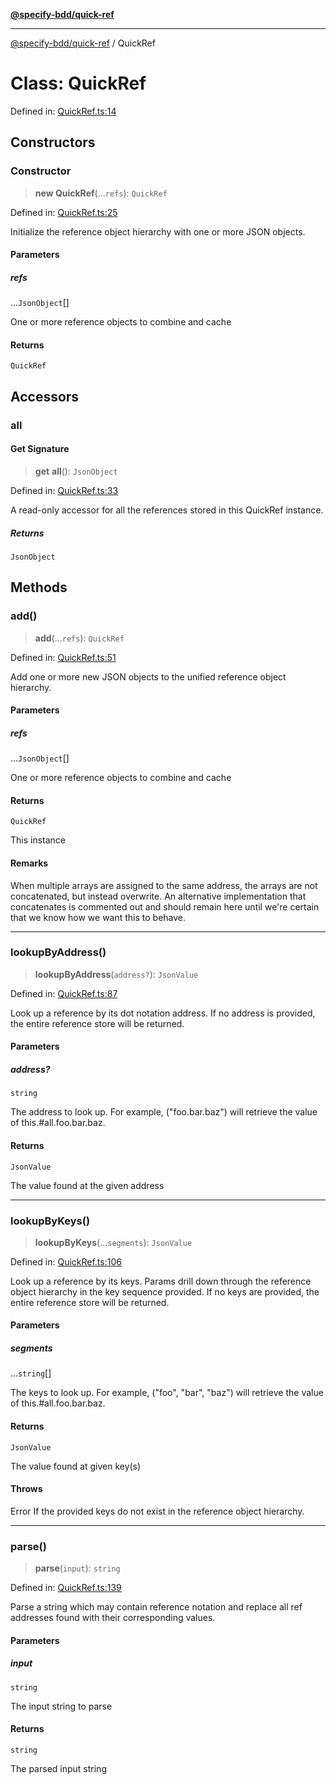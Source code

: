 [**@specify-bdd/quick-ref**](../README.md)

***

[@specify-bdd/quick-ref](../README.md) / QuickRef

# Class: QuickRef

Defined in: [QuickRef.ts:14](https://github.com/specify-bdd/specify-core/blob/088ccad253a8897bc366dec613dbf080821f32a3/modules/@specify-bdd/quick-ref/src/lib/QuickRef.ts#L14)

## Constructors

### Constructor

> **new QuickRef**(...`refs`): `QuickRef`

Defined in: [QuickRef.ts:25](https://github.com/specify-bdd/specify-core/blob/088ccad253a8897bc366dec613dbf080821f32a3/modules/@specify-bdd/quick-ref/src/lib/QuickRef.ts#L25)

Initialize the reference object hierarchy with one or more JSON objects.

#### Parameters

##### refs

...`JsonObject`[]

One or more reference objects to combine and cache

#### Returns

`QuickRef`

## Accessors

### all

#### Get Signature

> **get** **all**(): `JsonObject`

Defined in: [QuickRef.ts:33](https://github.com/specify-bdd/specify-core/blob/088ccad253a8897bc366dec613dbf080821f32a3/modules/@specify-bdd/quick-ref/src/lib/QuickRef.ts#L33)

A read-only accessor for all the references stored in this QuickRef
instance.

##### Returns

`JsonObject`

## Methods

### add()

> **add**(...`refs`): `QuickRef`

Defined in: [QuickRef.ts:51](https://github.com/specify-bdd/specify-core/blob/088ccad253a8897bc366dec613dbf080821f32a3/modules/@specify-bdd/quick-ref/src/lib/QuickRef.ts#L51)

Add one or more new JSON objects to the unified reference object
hierarchy.

#### Parameters

##### refs

...`JsonObject`[]

One or more reference objects to combine and cache

#### Returns

`QuickRef`

This instance

#### Remarks

When multiple arrays are assigned to the same address, the arrays are
not concatenated, but instead overwrite.  An alternative implementation
that concatenates is commented out and should remain here until we're
certain that we know how we want this to behave.

***

### lookupByAddress()

> **lookupByAddress**(`address?`): `JsonValue`

Defined in: [QuickRef.ts:87](https://github.com/specify-bdd/specify-core/blob/088ccad253a8897bc366dec613dbf080821f32a3/modules/@specify-bdd/quick-ref/src/lib/QuickRef.ts#L87)

Look up a reference by its dot notation address.  If no address is 
provided, the entire reference store will be returned.

#### Parameters

##### address?

`string`

The address to look up. For example, ("foo.bar.baz")
                 will retrieve the value of this.#all.foo.bar.baz.

#### Returns

`JsonValue`

The value found at the given address

***

### lookupByKeys()

> **lookupByKeys**(...`segments`): `JsonValue`

Defined in: [QuickRef.ts:106](https://github.com/specify-bdd/specify-core/blob/088ccad253a8897bc366dec613dbf080821f32a3/modules/@specify-bdd/quick-ref/src/lib/QuickRef.ts#L106)

Look up a reference by its keys.  Params drill down through the
reference object hierarchy in the key sequence provided.  If no keys are
provided, the entire reference store will be returned.

#### Parameters

##### segments

...`string`[]

The keys to look up. For example, ("foo", "bar", "baz")
                  will retrieve the value of this.#all.foo.bar.baz.

#### Returns

`JsonValue`

The value found at given key(s)

#### Throws

Error
If the provided keys do not exist in the reference object hierarchy.

***

### parse()

> **parse**(`input`): `string`

Defined in: [QuickRef.ts:139](https://github.com/specify-bdd/specify-core/blob/088ccad253a8897bc366dec613dbf080821f32a3/modules/@specify-bdd/quick-ref/src/lib/QuickRef.ts#L139)

Parse a string which may contain reference notation and replace all ref
addresses found with their corresponding values.

#### Parameters

##### input

`string`

The input string to parse

#### Returns

`string`

The parsed input string
